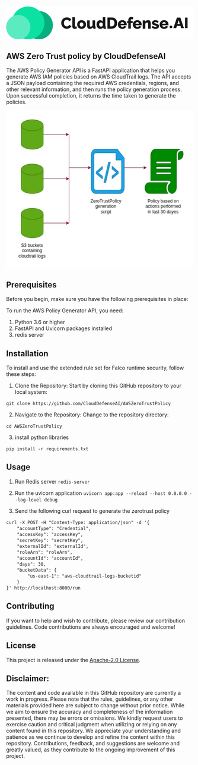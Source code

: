![CloudDefence](assets/banner.png)

## AWS Zero Trust policy by CloudDefenseAI

The AWS Policy Generator API is a FastAPI application that helps you generate AWS IAM policies based on AWS CloudTrail logs. The API accepts a JSON payload containing the required AWS credentials, regions, and other relevant information, and then runs the policy generation process. Upon successful completion, it returns the time taken to generate the policies.

![data flow](assets/Data_Flow.jpg)

## Prerequisites

Before you begin, make sure you have the following prerequisites in place:

To run the AWS Policy Generator API, you need:

1. Python 3.6 or higher
2. FastAPI and Uvicorn packages installed
3. redis server

## Installation

To install and use the extended rule set for Falco runtime security, follow these steps:

1. Clone the Repository: Start by cloning this GitHub repository to your local system:

```
git clone https://github.com/CloudDefenseAI/AWSZeroTrustPolicy
```

2. Navigate to the Repository: Change to the repository directory:

```
cd AWSZeroTrustPolicy
```

3. install python libraries

```
pip install -r requirements.txt
```

## Usage

1. Run Redis server
   `redis-server`

2. Run the uvicorn application
   `uvicorn app:app --reload --host 0.0.0.0 --log-level debug`

3. Send the following curl request to generate the zerotrust policy

```
curl -X POST -H "Content-Type: application/json" -d '{
    "accountType": "Credential",
    "accessKey": "accessKey",
    "secretKey": "secretKey",
    "externalId": "externalId",
    "roleArn": "roleArn",
    "accountId": "accountId",
    "days": 30,
    "bucketData": {
        "us-east-1": "aws-cloudtrail-logs-bucketid"
    }
}' http://localhost:8000/run
```

## Contributing

If you want to help and wish to contribute, please review our contribution guidelines. Code contributions are always encouraged and welcome!

## License

This project is released under the [Apache-2.0 License]([url](https://github.com/CloudDefenseAI/AWSZeroTrustPolicy/blob/master/LICENSE)).

## Disclaimer:

The content and code available in this GitHub repository are currently a work in progress. Please note that the rules, guidelines, or any other materials provided here are subject to change without prior notice.
While we aim to ensure the accuracy and completeness of the information presented, there may be errors or omissions. We kindly request users to exercise caution and critical judgment when utilizing or relying on any content found in this repository.
We appreciate your understanding and patience as we continue to develop and refine the content within this repository. Contributions, feedback, and suggestions are welcome and greatly valued, as they contribute to the ongoing improvement of this project.

